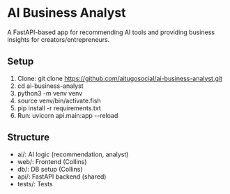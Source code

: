 # AI Business Analyst

A FastAPI-based app for recommending AI tools and providing business insights for creators/entrepreneurs.

## Setup
1. Clone: git clone https://github.com/aitugosocial/ai-business-analyst.git
2. cd ai-business-analyst
3. python3 -m venv venv
4. source venv/bin/activate.fish
5. pip install -r requirements.txt
6. Run: uvicorn api.main:app --reload

## Structure
- ai/: AI logic (recommendation, analyst)
- web/: Frontend (Collins)
- db/: DB setup (Collins)
- api/: FastAPI backend (shared)
- tests/: Tests
